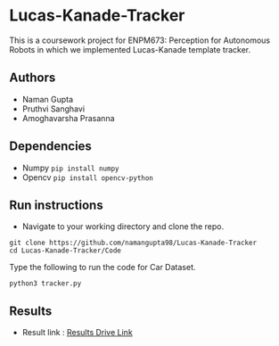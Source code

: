 # Lucas-Kanade-Tracker
This is a coursework project for ENPM673: Perception for Autonomous Robots in which we implemented Lucas-Kanade template tracker.

## Authors
- Naman Gupta
- Pruthvi Sanghavi
- Amoghavarsha Prasanna

## Dependencies
- Numpy ```pip install numpy```
- Opencv ```pip install opencv-python```

## Run instructions
- Navigate to your working directory and clone the repo.
```
git clone https://github.com/namangupta98/Lucas-Kanade-Tracker
cd Lucas-Kanade-Tracker/Code

```
Type the following to run the code for Car Dataset.
```
python3 tracker.py
```

## Results
- Result link : [Results Drive Link]( https://drive.google.com/open?id=1QhJ-F1WRNeYQqho4oXq0fDLo055jDZX3)

